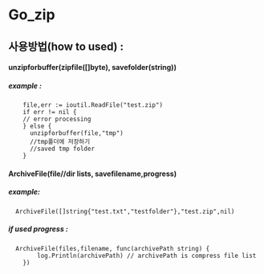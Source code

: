 # Go_zip


## 사용방법(how to used) :
#### unzipforbuffer(zipfile([]byte), savefolder(string))
##### example :
```
    file,err := ioutil.ReadFile("test.zip")
    if err != nil {
    // error processing
    } else {
      unzipforbuffer(file,"tmp")
      //tmp폴더에 저장하기 
      //saved tmp folder
    }
```
    
#### ArchiveFile(file//dir lists, savefilename,progress)
 ##### example:
  ```
    ArchiveFile([]string{"test.txt","testfolder"},"test.zip",nil) 
  ```
  ##### if used progress :
  ```
    ArchiveFile(files,filename, func(archivePath string) {
		  log.Println(archivePath) // archivePath is compress file list
	  })
  ```
